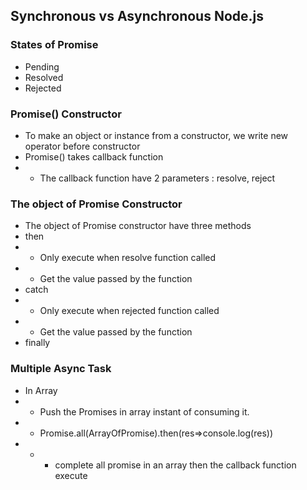 ## Synchronous vs Asynchronous Node.js

### States of Promise

- Pending
- Resolved
- Rejected

### Promise() Constructor

- To make an object or instance from a constructor, we write new operator before constructor
- Promise() takes callback function
- - The callback function have 2 parameters : resolve, reject

### The object of Promise Constructor

- The object of Promise constructor have three methods
- then
- - Only execute when resolve function called
- - Get the value passed by the function
- catch
- - Only execute when rejected function called
- - Get the value passed by the function
- finally

### Multiple Async Task

- In Array
- - Push the Promises in array instant of consuming it.
- - Promise.all(ArrayOfPromise).then(res=>console.log(res))
- - - complete all promise in an array then the callback function execute
